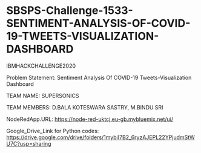 # SBSPS-Challenge-1533-SENTIMENT-ANALYSIS-OF-COVID-19-TWEETS-VISUALIZATION-DASHBOARD
IBMHACKCHALLENGE2020


 Problem Statement: 
Sentiment Analysis 
Of 
COVID-19 
Tweets-Visualization Dashboard




TEAM NAME:
SUPERSONICS




TEAM MEMBERS:
D.BALA KOTESWARA SASTRY,
M.BINDU SRI

NodeRedApp.URL:
https://node-red-uktcj.eu-gb.mybluemix.net/ui/



Google_Drive_Link for Python codes:
https://drive.google.com/drive/folders/1mybiI7B2_6ryzAJEPL22YPjudmStWU7C?usp=sharing


                    
